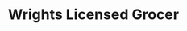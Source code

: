 ---
title: "Wrights Licensed Grocer"
url: /north-queensferry/wrights-licensed-grocer/
shop: convenience
---